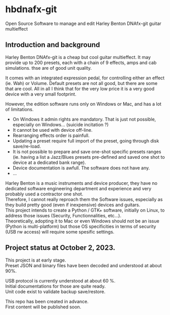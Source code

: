 # hbdnafx-git

Open Source Software to manage and edit Harley Benton DNAfx-git guitar multieffect

## Introduction and background
Harley Benton DNAfx-git is a cheap but cool guitar multieffect.
It may provide up to 200 presets, each with a chain of 9 effects, amps and cab simulations.
thse are of good unit quality.

It comes with an integrated expression pedal, for controlling either an effect (ie. Wah) or Volume.
Default presets are not all good, but there are some that are cool.
All in all I think that for the very low price it is a very good device with a very small footprint.

However, the edition software runs only on Windows or Mac, and has a lot of limitations.
- On Windows it admin rights are mandatory. That is just not possible, especially on Windows... (suicide incitation ?)
- It cannot be used with device off-line.
- Rearranging effects order is painfull.
- Updating a preset require full import of the preset, going through disk save/re-load.
- It is not possible to prepare and save one-shot specific presets ranges (ie. having a list a Jazz/Blues presets pre-defined and saved one shot to device at a dedicated bank range).
- Device documentation is awfull. The software does not have any.
- ...

Harley Benton is a music instruments and device producer, they have no dedicated software engineering department and experience and very probably used a contractor one shot.<br>
Therefore, I cannot really reproach them the Software issues, especially as they build pretty good (even if inexpensive) devices and guitars.<br>
This project intends to create a Python / GTK+ software, initially on Linux, to address those issues (Security, Functionnalities, etc...).<br>
Theoretically, adopting it to Mac or even Windows should not be an issue (Python is multi-platform) but those OS specificities in terms of security (USB rw access) will require some spesific settings.

## Project status at October 2, 2023.
This project is at early stage.<br>
Preset JSON and binary files have been decoded and understood at about 90%.

USB protocol is currently understood at about 60 %.<br>
Initial documentations for those are quite ready. <br>
Unit code exist to validate backup save/restore. 

This repo has been created in advance.<br>
First content will be published soon.
